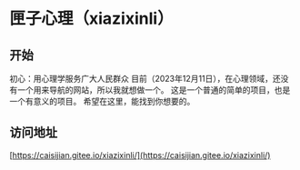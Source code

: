 # 匣子心理（xiazixinli）
## 开始
初心：用心理学服务广大人民群众
目前（2023年12月11日），在心理领域，还没有一个用来导航的网站，所以我就想做一个。
这是一个普通的简单的项目，也是一个有意义的项目。
希望在这里，能找到你想要的。
## 访问地址
[https://caisijian.gitee.io/xiazixinli/](https://caisijian.gitee.io/xiazixinli/)